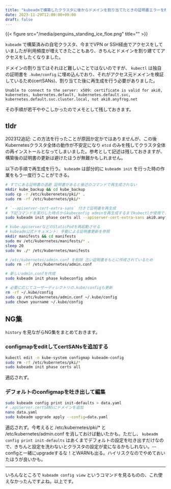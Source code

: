 ```yaml
---
title: "kubeadmで構築したクラスタに後からドメインを割り当てたときの証明書エラーを解決する"
date: 2023-11-29T12:00:00+09:00
draft: false
---
```


{{< figure src="/media/penguins_standing_ice_floe.png" title="" >}}

`kubeadm` で構築済みの自宅クラスタ、今までVPN or SSH経由でアクセスをしていましたが利用頻度が増えてきたこともあり、きちんとドメインを割り建ててアクセスをしたくなりました。

ドメインの割り当てはそれほど難しいことではないのですが、 `kubectl` は独自の証明書を `.kube/config` に埋め込んでおり、それがアクセス元ドメインを検証しているため(certSANs)、割り当てた後に再生成を行う必要がありました。


```plain
Unable to connect to the server: x509: certificate is valid for aki0, kubernetes, kubernetes.default, kubernetes.default.svc, kubernetes.default.svc.cluster.local, not aki0.anyfrog.net
```

その手順が若干ややこしかったのでメモとして残しておきます。

## tldr
202312追記: この方法を行ったことが原因か定かではありませんが、この後Kubernetesクラスタ全体の動作が不安定になり `etcd` のみを残してクラスタ全体の再インストールとなってしまいました。参考として記述は残しておきますが、構築後の証明書の更新は避けたほうが無難かもしれません。


以下の手順で再生成を行う。 `kubeadm` は部分的に `kubeadm init` を行った時の作業をもう一度行うことができる。
```bash
# すでにある証明書の退避 証明書があると後述のコマンドで再生成されない
mkdir kube_backup && cd kube_backup
sudo cp -r /etc/kuberenetes/pki/* .
sudo rm -rf /etc/kubernetes/pki/*

# `--apiserver-cert-extra-sans` 付きで証明書を再生成
# 下記コマンドを実行した時点からkubeconfig adminを再生成するまでkubectlが使用できなくなる可能性がある
sudo kubeadm init phase certs all --apiserver-cert-extra-sans aki0.anyfrog.net

# kube-apiserverなどのStaticPodを再起動させる
# kubeadm公式ドキュメント: 手動による証明書更新を参照
mkdir manifests && cd manifests
sudo mv /etc/kubernetes/manifests/* .
sleep 20
sudo mv ./* /etc/kubernetes/manifests

# /etc/kubernetes/admin.conf を削除 古い証明書をもとに作成されているため
sudo rm -rf /etc/kubernetes/admin.conf

# 新しいadmin.confを作成
sudo kubeadm init phase kubeconfig admin

# 必要に応じてユーザーディレクトリの.kube/configも更新
rm -rf ~/.kube/config
sudo cp /etc/kubernetes/admin.conf ~/.kube/config
sudo chown yourname ~/.kube/config
```

## NG集
`history` を見ながらNG集をまとめておきます。

### configmapをeditしてcertSANsを追加する

```bash
kubectl edit -n kube-system configmap kubeadm-config
sudo rm -rf /etc/kubernetes/pki/*
sudo kubeadm init phase certs all
```

適応されず。

### デフォルトのconfigmapを吐き出して編集

```bash
sudo kubeadm config print init-defaults > data.yaml
# .apiServer.certSANSにドメインを追加
nano data.yaml
sudo kubeadm upgrade apply --config=data.yaml
```

適応されず。今考えると /etc/kubernetes/pki/* と /etc/kubernetes/admin.conf を消しておけば動いたかも。ただし、 `kubeadm config print init-defaults` はあくまでデフォルトの設定を吐き出すだけなので、きちんと設定を洗わないとクラスタの設定が変になるかもしれない。--configと一緒にupgradeするな！とWARNも出る。ハイリスクなのでやめておいたほうが良いかも。

---

いろんなところで `kubeadm config view` というコマンドを見るものの、これ使えなかったんですよね。以上です。